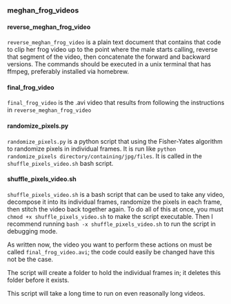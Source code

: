 ### meghan_frog_videos

#### reverse_meghan_frog_video
`reverse_meghan_frog_video` is a plain text document that contains that code to clip her frog video up to the point where the male starts calling, reverse that segment of the video, then concatenate the forward and backward versions. The commands should be executed in a unix terminal that has ffmpeg, preferably installed via homebrew.

#### final_frog_video
`final_frog_video` is the .avi video that results from following the instructions in `reverse_meghan_frog_video`

#### randomize_pixels.py
`randomize_pixels.py` is a python script that using the Fisher-Yates algorithm to randomize pixels in individual frames. It is run like `python randomize_pixels directory/containing/jpg/files`. It is called in the `shuffle_pixels_video.sh` bash script.

#### shuffle_pixels_video.sh
`shuffle_pixels_video.sh` is a bash script that can be used to take any video, decompose it into its individual frames, randomize the pixels in each frame, then stitch the video back together again. To do all of this at once, you must `chmod +x shuffle_pixels_video.sh` to make the script executable. Then I recommend running `bash -x shuffle_pixels_video.sh` to run the script in debugging mode.

As written now, the video you want to perform these actions on must be called `final_frog_video.avi`; the code could easily be changed have this not be the case.

The script will create a folder to hold the individual frames in; it deletes this folder before it exists.

This script will take a long time to run on even reasonally long videos.
